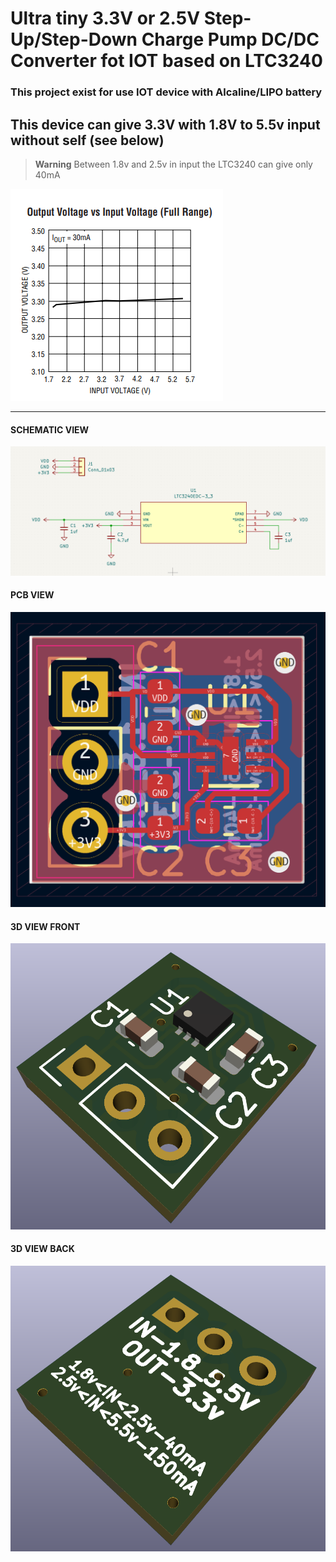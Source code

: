 # Ultra tiny 3.3V or 2.5V Step-Up/Step-Down Charge Pump DC/DC Converter fot IOT based on LTC3240

### This project exist for use IOT device with Alcaline/LIPO battery

## This device can give 3.3V with 1.8V to 5.5v input without self (see below)

> **Warning** Between 1.8v and 2.5v in input the LTC3240 can give only 40mA

![SCHEMATIC VIEW](out_in_voltage.png?raw=true)

- - - -

#### SCHEMATIC VIEW

![SCHEMATIC VIEW](schematic.png?raw=true)

#### PCB VIEW

![PCB VIEW](pcb.png?raw=true)

#### 3D VIEW FRONT

![3D VIEW FRONT](3d_f.png?raw=true)

#### 3D VIEW BACK

![3D VIEW FRONT](3d_b.png?raw=true)